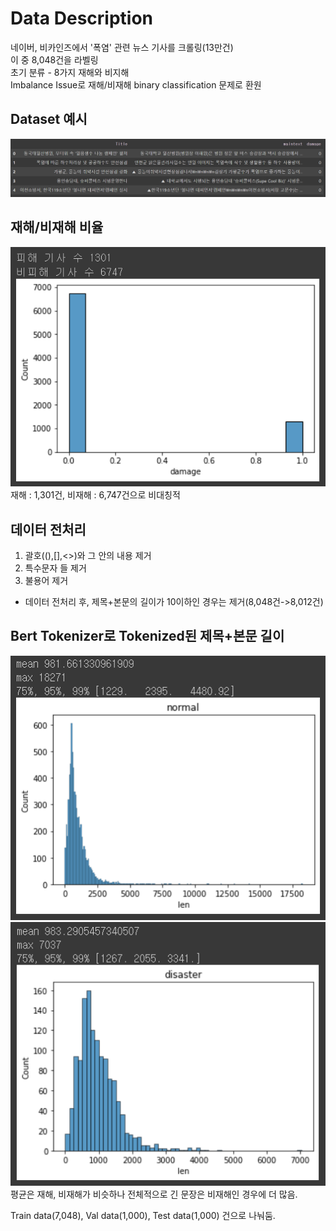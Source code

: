# Data Description  
네이버, 비카인즈에서 '폭염' 관련 뉴스 기사를 크롤링(13만건)    
이 중 8,048건을 라벨링  
초기 분류 - 8가지 재해와 비지해  
Imbalance Issue로 재해/비재해 binary classification 문제로 환원  
## Dataset 예시
![dataset](https://github.com/Chuck2Win/MeteorologicalAgencyProject/blob/main/image/dataset.png)  
## 재해/비재해 비율  
![imbalance](https://github.com/Chuck2Win/MeteorologicalAgencyProject/blob/main/image/imbalance.png)  
재해 : 1,301건, 비재해 : 6,747건으로 비대칭적  
## 데이터 전처리  
1. 괄호((),[],<>)와 그 안의 내용 제거  
2. 특수문자 들 제거  
3. 불용어 제거  
- 데이터 전처리 후, 제목+본문의 길이가 10이하인 경우는 제거(8,048건->8,012건)  
## Bert Tokenizer로 Tokenized된 제목+본문 길이     
![disaster](https://github.com/Chuck2Win/MeteorologicalAgencyProject/blob/main/image/비재해.png)  
![nondisaster](https://github.com/Chuck2Win/MeteorologicalAgencyProject/blob/main/image/재해.png)  
평균은 재해, 비재해가 비슷하나 전체적으로 긴 문장은 비재해인 경우에 더 많음.  
  
Train data(7,048), Val data(1,000), Test data(1,000) 건으로 나눠둠.  

